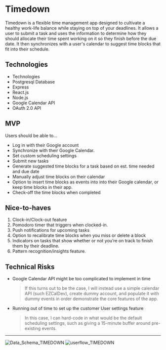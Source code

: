 # Timedown

Timedown is a flexible time management app designed to cultivate a healthy work-life balance while staying on top of your deadlines. It allows a user to submit a task and uses the information to determine how they should allocate their time spent working on it so they finish before the due date. It then synchronizes with a user's calendar to suggest time blocks that fit into their schedule. 

## Technologies
- Technologies
- Postgresql Database
- Express
- React.js
- Node.js
- Google Calendar API
- OAuth 2.0 API

## MVP
Users should be able to...
- Log in with their Google account
- Synchronize with their Google Calendar.
- Set custom scheduling settings
- Submit new tasks
- Generate suggested time blocks for a task based on est. time needed and due date
- Manually adjust time blocks on their calendar
- Option to insert time blocks as events into into their Google calendar, or keep time blocks in their app.
- Check-off the time blocks when completed

## Nice-to-haves
1. Clock-in/Clock-out feature
2. Pomodoro timer that triggers when clocked-in.
3. Push notifications for upcoming tasks
4. Option to recalibrate time blocks when you miss or delete a block
5. Indicators on tasks that show whether or not you’re on track to finish them by their deadline.
6. Pattern recognition/insights feature.

## Technical Risks
- Google Calendar API might be too complicated to implement in time
    > If this turns out to be the case, I will instead use a simple calendar API (such EZCalDev), create dummy account, and populate it with dummy events in order demonstrate the core features of the app.
- Running out of time to set up the customer User settings feature
    > In this case, I can hard-code in what would be the default scheduling settings, such as giving a 15-minute buffer around pre-existing events.
   
---

![Data_Schema_TIMEDOWN](https://user-images.githubusercontent.com/76143251/115933182-31c9b980-a443-11eb-85f0-5dc30ce9d617.png)
![userflow_TIMEDOWN](https://user-images.githubusercontent.com/76143251/115933184-32fae680-a443-11eb-83fe-75323839bdb3.png)



